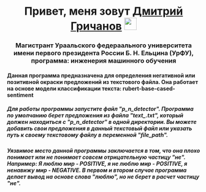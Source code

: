 <h1 align="center">Привет, меня зовут <a href="https://github.com/users50" target="_blank">Дмитрий Гричанов</a> 
<img src="https://github.com/blackcater/blackcater/raw/main/images/Hi.gif" height="32"/></h1>
<h3 align="center">Магистрант Ураальского федераального университета имени первого президента России Б. Н. Ельцина (УрФУ), программа: инженерия машинного обучения</h3>
<h4 align="left">Данная программа предназначена для определения негативной или позитивной окраски предложений из текстового файла. Она работает на основе модели классификации текста: 
rubert-base-cased-sentiment  </h4>
<h5 align="left">Для работы программы запустите файл "p_n_detector". Программа по умолчанию берет предложения из файла "text_.txt", который должен находиться с  "p_n_detector" в одной директории. Вы можете добавить свои предложения в данный текстовый файл или указать путь к своему текстовому файлу в переменной "file_path".  </h5>
<h5 align="left">Уязвимое место данной программы заключается в том, что она плохо понимает или не понимает совсем отрицательную частицу "не". Например: Я люблю мир - POSITIVE, я не люблю мир - POSITIVE, я ненавижу мир - NEGATIVE. В первом и втором случае программа делает вывод на основе слова "люблю", но не берет в расчет частицу "не". </h5>

